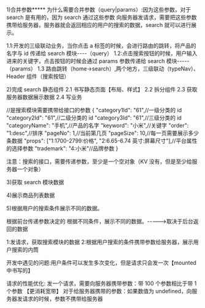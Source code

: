 1)合并参数**\***
为什么需要合并参数（query|params）:因为这些参数，对于 search 是有用的，因为 search 通过这些参数
向服务器发请求，需要把这些参数携带给服务器，服务器就会返回相应的用户的搜索的数据，search 就可以进行展示。

1.1:开发的三级联动业务，当你点击 a 标签的时候，会进行路由的跳转，将产品的名字与 id 传递给 search 模块----（query）
1.2:点击搜索按钮的时候，用户输入进来的关键字，点击按钮的时候会通过 params 参数传递给 search 模块-----（params）
1.3 路由跳转（home->search）,两个地方，三级联动（typeNav）、Header 组件（搜索按钮）

2)完成 search 静态组件
2.1 书写静态页面【布局、样式】
2.2 拆分组件
2.3 获取服务器数据展示数据
2.4 写业务

//是搜索模块需要携带给接口的参数
{
"category1Id": "61",//一级分类的 id
"category2Id": "61",//二级分类的 id
"category3Id": "61",//三级分类的 id
"categoryName": "手机",//产品的名字
"keyword": "小米",//关键字
"order": "1:desc",//排序
"pageNo": 1,//当前第几页
"pageSize": 10,//每一页需要展示多少条数据
"props": ["1:1700-2799:价格", "2:6.65-6.74 英寸:屏幕尺寸"],//平台属性的选择参数
"trademark": "4:小米"//品牌参数
}

注意：搜索的接口，需要传递参数，至少是一个空对象（KV 没有，但是至少给服务器一个对象）

3)获取 search 模块数据

4)展示商品列表数据

5)根据用户的搜索条件展示不同的数据。

根据前台传递参数决定的
根据不同条件，展示不同的数据。----->取决于后台返回的数据

1:发请求，获取搜索模块的数据
2:根据用户搜索的条件携带参数给服务器，展示用户搜索的内筒

开发中遇见的问题:用户条件可以发生多次变化，但是请求只会发一次【mounted 中书写的】

请求的性能优化:
发一个请求，需要向服务器携带参数：带 100 个参数相比于带 1 个参数 【更消耗宽带】
对于给服务器携带的参数：如果数值为 undefined，向服务器发请求的时候，参数不携带给服务器
